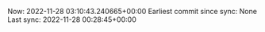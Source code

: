 Now: 2022-11-28 03:10:43.240665+00:00 Earliest commit since sync: None Last sync: 2022-11-28 00:28:45+00:00
